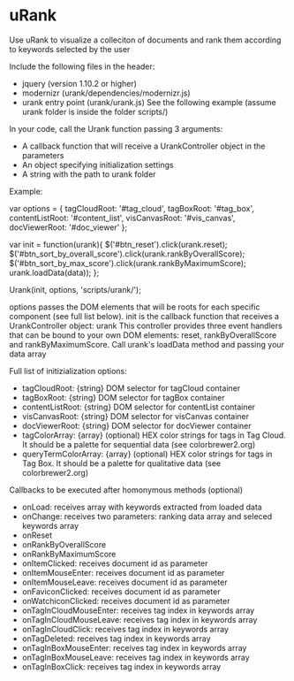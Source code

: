 # uRank

Use uRank to visualize a colleciton of documents and rank them according to keywords selected by the user


Include the following files in the header:
 * jquery (version 1.10.2 or higher)
 * modernizr (urank/dependencies/modernizr.js)
 * urank entry point (urank/urank.js)
 See the following example (assume urank folder is inside the folder scripts/)
<script type="text/javascript" src="libs/jquery-1.10.2.js" charset="utf-8"></script>
<script type="text/javascript" src="scripts/urank/dependencies/modernizr.js" charset="utf-8"></script>
<script type="text/javascript" src="scripts/urank/urank.js" charset="utf-8"></script>

In your code, call the Urank function passing 3 arguments: 
  * A callback function that will receive a UrankController object in the parameters
  * An object specifying initialization settings
  * A string with the path to urank folder

Example:
 
var options = {
   tagCloudRoot: '#tag_cloud',
   tagBoxRoot: '#tag_box',
   contentListRoot: '#content_list',
   visCanvasRoot: '#vis_canvas',
   docViewerRoot: '#doc_viewer'
};

var init = function(urank){
   $('#btn_reset').click(urank.reset);
   $('#btn_sort_by_overall_score').click(urank.rankByOverallScore);
   $('#btn_sort_by_max_score').click(urank.rankByMaximumScore);
   urank.loadData(data));
};

Urank(init, options, 'scripts/urank/');

options passes the DOM elements that will be roots for each specific component (see full list below). init is the callback function that receives a UrankController object: urank
This controller provides three event handlers that can be bound to your own DOM elements: reset, rankByOverallScore and rankByMaximumScore. Call urank's loadData
method and passing your data array
 
 
 
Full list of initizialization options:

   * tagCloudRoot: {string} DOM selector for tagCloud container
   * tagBoxRoot:  {string} DOM selector for tagBox container
   * contentListRoot:  {string} DOM selector for contentList container
   * visCanvasRoot:  {string} DOM selector for visCanvas container
   * docViewerRoot:  {string} DOM selector for docViewer container
   * tagColorArray: {array} (optional) HEX color strings for tags in Tag Cloud. It should be a palette for sequential data (see colorbrewer2.org)
   * queryTermColorArray: {array} (optional) HEX color strings for tags in Tag Box. It should be a palette for qualitative data (see colorbrewer2.org)
   
   Callbacks to be executed after homonymous methods (optional)
   * onLoad: receives array with keywords extracted from loaded data
   * onChange: receives two parameters: ranking data array and seleced keywords array
   * onReset
   * onRankByOverallScore
   * onRankByMaximumScore
   * onItemClicked: receives document id as parameter
   * onItemMouseEnter: receives document id as parameter
   * onItemMouseLeave: receives document id as parameter
   * onFaviconClicked: receives document id as parameter
   * onWatchiconClicked: receives document id as parameter
   * onTagInCloudMouseEnter: receives tag index in keywords array
   * onTagInCloudMouseLeave: receives tag index in keywords array
   * onTagInCloudClick: receives tag index in keywords array
   * onTagDeleted: receives tag index in keywords array
   * onTagInBoxMouseEnter: receives tag index in keywords array
   * onTagInBoxMouseLeave: receives tag index in keywords array
   * onTagInBoxClick: receives tag index in keywords array
